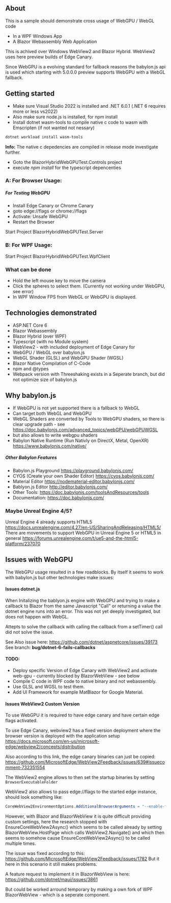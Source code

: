 ## About

This is a sample should demonstrate cross usage of WebGPU / WebGL code
- In a WPF Windows App
- A Blazor Webassembly Web Application

This is achived over Windows WebView2 and Blazor Hybrid.
WebView2 uses here preview builds of Edge Canary.

Since WebGPU is a evolving standard for fallback reasons the babylon.js api
is used which starting with 5.0.0.0 preview supports WebGPU with a WebGL fallback.

## Getting started

- Make sure Visual Studio 2022 is installed and .NET 6.0.1 (.NET 6 requires more or less vs2022)
- Also make sure node.js is installed, for npm install
- Install dotnet wasm-tools to compile native c code to wasm with Emscripten (if not wanted not nessary)
```powershell
dotnet workload install wasm-tools
```

**Info:** The native c depedencies are compiled in release mode investigate further.

- Goto the BlazorHybridWebGPUTest.Controls project
- execute *npm install* for the typescript depencenties

### A: For Browser Usage:

##### For Testing WebGPU

- Install Edge Canary or Chrome Canary
- goto edge://flags or chrome://flags
- Activate: Unsafe WebGPU
- Restart the Browser

Start Project 
BlazorHybridWebGPUTest.Server

### B: For WPF Usage:

Start Project
BlazorHybridWebGPUTest.WpfClient

### What can be done

- Hold the left mouse key to move the camera
- Click the spheres to select them. (Currently not working under WebGPU, see error)
- In WPF Window FPS from WebGL or WebGPU is displayed.

## Technologies demonstrated
- ASP.NET Core 6
- Blazor Webassembly
- Blazor Hybrid (over WPF)
- Typescript (with no Module system)
- WebView2 - with included deployment of Edge Canary for 
- WebGPU / WebGL over babylon.js
- WebGL Shader (GLSL) and WebGPU Shader (WGSL)
- Blazor Native Compilation of C-Code
- npm and @types
- Webpack version with Threeshaking exists in a Seperate branch, but did not optimize size of babylon.js

## Why babylon.js

- If WebGPU is not yet supported there is a fallback to WebGL
- Can target both WebGL and WebGPU
- WebGL Shaders are converted by Tools to WebGPU shaders, so there is clear upgrade path - see https://doc.babylonjs.com/advanced_topics/webGPU/webGPUWGSL
- but also allows to write webgpu shaders
- Babylon Native Runtime (Run Nativly on DirectX, Metal, OpenXR) https://www.babylonjs.com/native/ 

##### Other Babylon Features

- Babylon.js Playground https://playground.babylonjs.com/
- CYOS (Create your own Shader Editor) https://cyos.babylonjs.com/
- Material Editor https://nodematerial-editor.babylonjs.com/
- Bablyon.js Editor http://editor.babylonjs.com/
- Other Tools: https://doc.babylonjs.com/toolsAndResources/tools
- Documentation: https://doc.babylonjs.com/

### Maybe Unreal Engine 4/5?

Unreal Engine 4 already supports HTML5 https://docs.unrealengine.com/4.27/en-US/SharingAndReleasing/HTML5/
There are movements to support WebGPU in Unreal Engine 5 or HTML5 in general https://forums.unrealengine.com/t/ue5-and-the-html5-platform/237070

## Issues with WebGPU

The WebGPU usage resulted in a few roadblocks. By itself it seems to work with babylon.js but other technologies make issues:

#### Issues dotnet.js

When Initalizing the bablyon.js engine with WebGPU and trying to make a callback 
to Blazor from the same Javascript "Call" or returning a value the dotnet engine runs into an error.
This was not yet deeply investigated, but does not happen with WebGL.

Attepts to solve the callback with calling the callback from a setTimer() call did not solve the issue.

See Also issue here:
https://github.com/dotnet/aspnetcore/issues/39173
See branch: **bug/dotnet-6-fails-callbacks**

#### TODO:

- Deploy specific Version of Edge Canary with WebView2 and activate
  web-gpu - currently blocked by BlazorWebView - see below
- Compile C code in WPF code to native binary and not webassembly.
- Use GLSL and WGSL to test them.
- Add UI Framework for example MatBlazor for Google Material.

#### Issues WebView2 Custom Version

To use WebGPU it is required to have edge canary and have certain edge flags activated.

To use Edge Canary, webview2 has a fixed version deployment where the browser version is deployed with the application setup
https://docs.microsoft.com/en-us/microsoft-edge/webview2/concepts/distribution

Also according to this link, the edge canary binaries can just be copied:
https://github.com/MicrosoftEdge/WebView2Feedback/issues/639#issuecomment-732351554

The WebView2 engine allows to then set the startup binaries by setting `BrowserExecutableFolder`

WebView2 also allows to pass edge://flags to the started edge instance,
should look something like: 
```csharp
CoreWebView2EnvironmentOptions.AdditionalBrowserArguments = "--enable-features=enable-unsafe-webgpu
```

However, with Blazor and BlazorWebView it is quite difficult providing custom settings, here the research stopped with EnsureCoreWebView2Async() which seems to be called already by setting BlazorWebView.HostPage which calls WebView2.Navigate() and which then seems to somehow cause EnsureCoreWebView2Async() to be called multiple times.

The issue was fixed according to this: https://github.com/MicrosoftEdge/WebView2Feedback/issues/1782
But it here in this scenario it still makes problems.

A feature request to implement it in BlazorWebView is here:
https://github.com/dotnet/maui/issues/3861

But could be worked arround temporary by making a own fork of WPF BlazorWebView - which is a seperate component.

